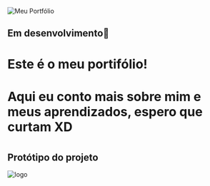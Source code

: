 ![Meu Portfólio](https://user-images.githubusercontent.com/89784119/213887563-0feefe94-133c-4aef-8e33-d2e5b0d727b4.png)

## Em desenvolvimento🚀

# Este é o meu portifólio! 
<h1>Aqui eu conto mais sobre mim e meus aprendizados, espero que curtam XD<h1>

## Protótipo do projeto

![logo](https://user-images.githubusercontent.com/89784119/213887089-888102ec-42ae-4744-ae10-6b2ebf8a06b5.gif)
